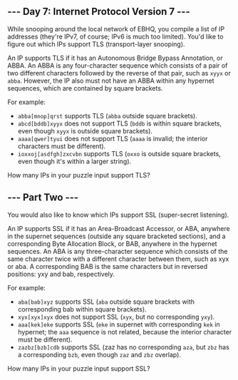 ## --- Day 7: Internet Protocol Version 7 ---

While snooping around the local network of EBHQ, you compile a list of IP addresses (they're IPv7, of course; IPv6 is much too limited). You'd like to figure out which IPs support TLS (transport-layer snooping).

An IP supports TLS if it has an Autonomous Bridge Bypass Annotation, or ABBA. An ABBA is any four-character sequence which consists of a pair of two different characters followed by the reverse of that pair, such as `xyyx` or `abba`. However, the IP also must not have an ABBA within any hypernet sequences, which are contained by square brackets.

For example:

 - `abba[mnop]qrst` supports TLS (`abba` outside square brackets).
 - `abcd[bddb]xyyx` does not support TLS (`bddb` is within square brackets, even though `xyyx` is outside square brackets).
 - `aaaa[qwer]tyui` does not support TLS (`aaaa` is invalid; the interior characters must be different).
 - `ioxxoj[asdfgh]zxcvbn` supports TLS (`oxxo` is outside square brackets, even though it's within a larger string).

How many IPs in your puzzle input support TLS?

## --- Part Two ---

You would also like to know which IPs support SSL (super-secret listening).

An IP supports SSL if it has an Area-Broadcast Accessor, or ABA, anywhere in the supernet sequences (outside any square bracketed sections), and a corresponding Byte Allocation Block, or BAB, anywhere in the hypernet sequences. An ABA is any three-character sequence which consists of the same character twice with a different character between them, such as xyx or aba. A corresponding BAB is the same characters but in reversed positions: yxy and bab, respectively.

For example:

 - `aba[bab]xyz` supports SSL (`aba` outside square brackets with corresponding bab within square brackets).
 - `xyx[xyx]xyx` does not support SSL (`xyx`, but no corresponding `yxy`).
 - `aaa[kek]eke` supports SSL (`eke` in supernet with corresponding `kek` in hypernet; the `aaa` sequence is not related, because the interior character must be different).
- `zazbz[bzb]cdb` supports SSL (zaz has no corresponding `aza`, but `zbz` has a corresponding `bzb`, even though `zaz` and `zbz` overlap).

How many IPs in your puzzle input support SSL?
